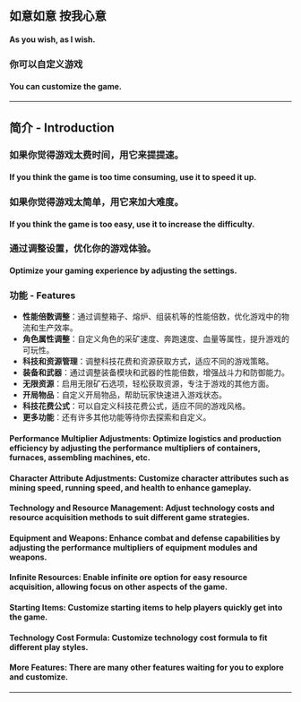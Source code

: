 ## 如意如意 按我心意
#### As you wish, as I wish.

### 你可以自定义游戏
#### You can customize the game.

___

## 简介 - Introduction

### 如果你觉得游戏太费时间，用它来提提速。
#### If you think the game is too time consuming, use it to speed it up.

### 如果你觉得游戏太简单，用它来加大难度。
#### If you think the game is too easy, use it to increase the difficulty.

### 通过调整设置，优化你的游戏体验。
#### Optimize your gaming experience by adjusting the settings.

### 功能 - Features

- **性能倍数调整**：通过调整箱子、熔炉、组装机等的性能倍数，优化游戏中的物流和生产效率。
- **角色属性调整**：自定义角色的采矿速度、奔跑速度、血量等属性，提升游戏的可玩性。
- **科技和资源管理**：调整科技花费和资源获取方式，适应不同的游戏策略。
- **装备和武器**：通过调整装备模块和武器的性能倍数，增强战斗力和防御能力。
- **无限资源**：启用无限矿石选项，轻松获取资源，专注于游戏的其他方面。
- **开局物品**：自定义开局物品，帮助玩家快速进入游戏状态。
- **科技花费公式**：可以自定义科技花费公式，适应不同的游戏风格。
- **更多功能**：还有许多其他功能等待你去探索和自定义。

#### Performance Multiplier Adjustments: Optimize logistics and production efficiency by adjusting the performance multipliers of containers, furnaces, assembling machines, etc.
#### Character Attribute Adjustments: Customize character attributes such as mining speed, running speed, and health to enhance gameplay.
#### Technology and Resource Management: Adjust technology costs and resource acquisition methods to suit different game strategies.
#### Equipment and Weapons: Enhance combat and defense capabilities by adjusting the performance multipliers of equipment modules and weapons.
#### Infinite Resources: Enable infinite ore option for easy resource acquisition, allowing focus on other aspects of the game.
#### Starting Items: Customize starting items to help players quickly get into the game.
#### Technology Cost Formula: Customize technology cost formula to fit different play styles.
#### More Features: There are many other features waiting for you to explore and customize.

___